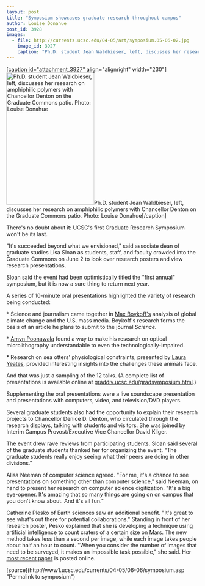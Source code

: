 ```yaml
---
layout: post
title: "Symposium showcases graduate research throughout campus"
author: Louise Donahue
post_id: 3928
images:
  - file: http://currents.ucsc.edu/04-05/art/symposium.05-06-02.jpg
    image_id: 3927
    caption: "Ph.D. student Jean Waldbieser, left, discusses her research on amphiphilic polymers with Chancellor Denton on the Graduate Commons patio. Photo: Louise Donahue"
---
```


[caption id="attachment_3927" align="alignright" width="230"]<a href="http://localhost/mysite/wp-content/uploads/2005/06/symposium.05-06-02.jpg"><img class="size-full wp-image-3927" src="http://localhost/mysite/wp-content/uploads/2005/06/symposium.05-06-02.jpg" alt="Ph.D. student Jean Waldbieser, left, discusses her research on amphiphilic polymers with Chancellor Denton on the Graduate Commons patio. Photo: Louise Donahue" width="230" height="346" /></a>Ph.D. student Jean Waldbieser, left, discusses her research on amphiphilic polymers with Chancellor Denton on the Graduate Commons patio. Photo: Louise Donahue[/caption]
<a name="content" id="content"></a>
<p>
  There's no doubt about it: UCSC's first Graduate Research Symposium won't be its last.
</p>
<p>
  "It's succeeded beyond what we envisioned," said associate dean of graduate studies Lisa Sloan as students, staff, and faculty crowded into the Graduate Commons on June 2 to look over research posters and view research presentations.<br>
</p>
<p>
  Sloan said the event had been optimistically titled the "first annual" symposium, but it is now a sure thing to return next year.<br>
</p>
<p>
  A series of 10-minute oral presentations highlighted the variety of research being conducted:<br>
</p>
<p>
  * Science and journalism came together in <a href="http://people.ucsc.edu/%7Emboykoff/">Max Boykoff's</a> analysis of global climate change and the U.S. mass media. Boykoff's research forms the basis of an article he plans to submit to the journal <i>Science.</i><br>
</p>
<p>
  * <a href="http://www.soe.ucsc.edu/%7Eamyn/">Amyn Poonawala</a> found a way to make his research on optical microlithography understandable to even the technologically-impaired.<br>
</p>
<p>
  * Research on sea otters' physiological constraints, presented by <a href="http://bio.research.ucsc.edu/people/williams/laura/">Laura Yeates</a>, provided interesting insights into the challenges these animals face.<br>
</p>
<p>
  And that was just a sampling of the 12 talks. (A complete list of presentations is available online at <a href="http://www.graddiv.ucsc.edu/gradsymposium.html">graddiv.ucsc.edu/gradsymposium.html</a>.)<br>
</p>
<p>
  Supplementing the oral presentations were a live soundscape presentation and presentations with computers, video, and television/DVD players.<br>
</p>
<p>
  Several graduate students also had the opportunity to explain their research projects to Chancellor Denice D. Denton, who circulated through the research displays, talking with students and visitors. She was joined by Interim Campus Provost/Executive Vice Chancellor David Kliger.<br>
</p>
<p>
  The event drew rave reviews from participating students. Sloan said several of the graduate students thanked her for organizing the event. "The graduate students really enjoy seeing what their peers are doing in other divisions."<br>
</p>
<p>
  Alisa Neeman of computer science agreed. "For me, it's a chance to see presentations on something other than computer science," said Neeman, on hand to present her research on computer science digitization. "It's a big eye-opener. It's amazing that so many things are going on on campus that you don't know about. And it's all fun."<br>
</p>
<p>
  Catherine Plesko of Earth sciences saw an additional benefit. "It's great to see what's out there for potential collaborations." Standing in front of her research poster, Pesko explained that she is developing a technique using artificial intelligence to count craters of a certain size on Mars. The new method takes less than a second per image, while each image takes people about half an hour to count. "When you consider the number of images that need to be surveyed, it makes an impossible task possible," she said. Her <a href="http://www.lpi.usra.edu/meetings/lpsc2005/pdf/1971.pdf">most recent paper</a> is posted online.<br>
</p>
[source](http://www1.ucsc.edu/currents/04-05/06-06/symposium.asp "Permalink to symposium")
